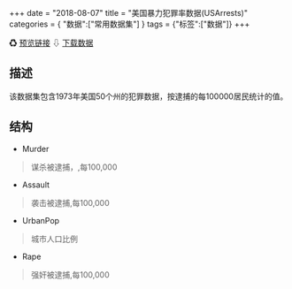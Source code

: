 +++
date = "2018-08-07"
title = "美国暴力犯罪率数据(USArrests)"
categories = { "数据":["常用数据集"] }
tags = {"标签":["数据"]}
+++

&#9851;&nbsp;[预览链接](/data/USArrests)
&#8681;&nbsp;[下载数据](/download/USArrests)

## 描述
该数据集包含1973年美国50个州的犯罪数据，按逮捕的每100000居民统计的值。

## 结构

 - Murder
 >谋杀被逮捕，,每100,000
 - Assault
 >袭击被逮捕,每100,000
 - UrbanPop
 >城市人口比例
 - Rape
 >强奸被逮捕,每100,000
 